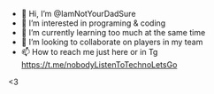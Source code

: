 - 👋 Hi, I’m @IamNotYourDadSure
- 👀 I’m interested in programing & coding
- 🌱 I’m currently learning too much at the same time
- 💞️ I’m looking to collaborate on players in my team
- 📫 How to reach me just here or in Tg https://t.me/nobodyListenToTechnoLetsGo

<3
